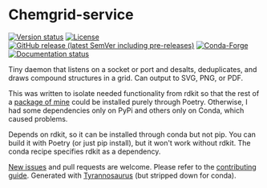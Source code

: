 # Chemgrid-service

[![Version status](https://img.shields.io/pypi/status/chemgrid-service)](https://pypi.org/project/chemgrid-service/)
[![License](https://img.shields.io/badge/License-Apache%202.0-blue.svg)](https://opensource.org/licenses/Apache-2.0)
[![GitHub release (latest SemVer including pre-releases)](https://img.shields.io/github/v/release/dmyersturnbull/chemgrid-service?include_prereleases&label=GitHub)](https://github.com/dmyersturnbull/chemgrid-service/releases)
[![Conda-Forge](https://img.shields.io/conda/vn/conda-forge/chemgrid-service?label=Conda-Forge)](https://anaconda.org/conda-forge/chemgrid-service)
[![Documentation status](https://readthedocs.org/projects/chemgrid-service/badge/?version=latest&style=flat-square)](https://chemgrid-service.readthedocs.io/en/stable/)

Tiny daemon that listens on a socket or port and desalts, deduplicates, and draws compound structures in a grid.
Can output to SVG, PNG, or PDF.

This was written to isolate needed functionality from rdkit
so that the rest of a [package of mine](https://github.com/dmyersturnbull/chemfish) could be installed purely through Poetry.
Otherwise, I had some dependencies only on PyPi and others only on Conda, which caused problems.

Depends on rdkit, so it can be installed through conda but not pip.
You can build it with Poetry (or just pip install), but it won't work without rdkit.
The conda recipe specifies rdkit as a dependency.


[New issues](https://github.com/dmyersturnbull/chemgrid-service/issues) and pull requests are welcome.
Please refer to the [contributing guide](https://github.com/dmyersturnbull/chemgrid-service/blob/master/CONTRIBUTING.md).
Generated with [Tyrannosaurus](https://github.com/dmyersturnbull/tyrannosaurus) (but stripped down for conda).
